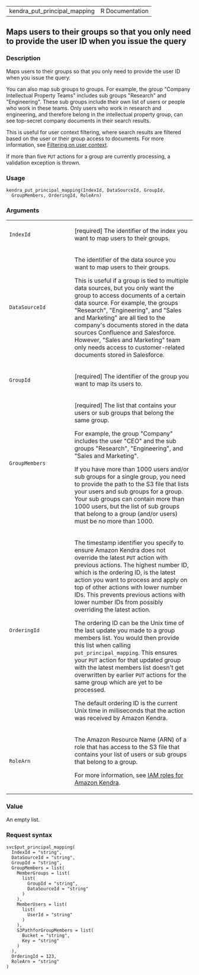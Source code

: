 <table style="width: 100%;">
<tbody>
<tr class="odd">
<td>kendra_put_principal_mapping</td>
<td style="text-align: right;">R Documentation</td>
</tr>
</tbody>
</table>

## Maps users to their groups so that you only need to provide the user ID when you issue the query

### Description

Maps users to their groups so that you only need to provide the user ID
when you issue the query.

You can also map sub groups to groups. For example, the group "Company
Intellectual Property Teams" includes sub groups "Research" and
"Engineering". These sub groups include their own list of users or
people who work in these teams. Only users who work in research and
engineering, and therefore belong in the intellectual property group,
can see top-secret company documents in their search results.

This is useful for user context filtering, where search results are
filtered based on the user or their group access to documents. For more
information, see [Filtering on user
context](https://docs.aws.amazon.com/kendra/latest/dg/user-context-filter.html).

If more than five `PUT` actions for a group are currently processing, a
validation exception is thrown.

### Usage

    kendra_put_principal_mapping(IndexId, DataSourceId, GroupId,
      GroupMembers, OrderingId, RoleArn)

### Arguments

<table>
<colgroup>
<col style="width: 35%" />
<col style="width: 65%" />
</colgroup>
<tbody>
<tr class="odd">
<td><code
id="kendra_put_principal_mapping_:_IndexId">IndexId</code></td>
<td><p>[required] The identifier of the index you want to map users to
their groups.</p></td>
</tr>
<tr class="even">
<td><code
id="kendra_put_principal_mapping_:_DataSourceId">DataSourceId</code></td>
<td><p>The identifier of the data source you want to map users to their
groups.</p>
<p>This is useful if a group is tied to multiple data sources, but you
only want the group to access documents of a certain data source. For
example, the groups "Research", "Engineering", and "Sales and Marketing"
are all tied to the company's documents stored in the data sources
Confluence and Salesforce. However, "Sales and Marketing" team only
needs access to customer-related documents stored in
Salesforce.</p></td>
</tr>
<tr class="odd">
<td><code
id="kendra_put_principal_mapping_:_GroupId">GroupId</code></td>
<td><p>[required] The identifier of the group you want to map its users
to.</p></td>
</tr>
<tr class="even">
<td><code
id="kendra_put_principal_mapping_:_GroupMembers">GroupMembers</code></td>
<td><p>[required] The list that contains your users or sub groups that
belong the same group.</p>
<p>For example, the group "Company" includes the user "CEO" and the sub
groups "Research", "Engineering", and "Sales and Marketing".</p>
<p>If you have more than 1000 users and/or sub groups for a single
group, you need to provide the path to the S3 file that lists your users
and sub groups for a group. Your sub groups can contain more than 1000
users, but the list of sub groups that belong to a group (and/or users)
must be no more than 1000.</p></td>
</tr>
<tr class="odd">
<td><code
id="kendra_put_principal_mapping_:_OrderingId">OrderingId</code></td>
<td><p>The timestamp identifier you specify to ensure Amazon Kendra does
not override the latest <code>PUT</code> action with previous actions.
The highest number ID, which is the ordering ID, is the latest action
you want to process and apply on top of other actions with lower number
IDs. This prevents previous actions with lower number IDs from possibly
overriding the latest action.</p>
<p>The ordering ID can be the Unix time of the last update you made to a
group members list. You would then provide this list when calling
<code>put_principal_mapping</code>. This ensures your <code>PUT</code>
action for that updated group with the latest members list doesn't get
overwritten by earlier <code>PUT</code> actions for the same group which
are yet to be processed.</p>
<p>The default ordering ID is the current Unix time in milliseconds that
the action was received by Amazon Kendra.</p></td>
</tr>
<tr class="even">
<td><code
id="kendra_put_principal_mapping_:_RoleArn">RoleArn</code></td>
<td><p>The Amazon Resource Name (ARN) of a role that has access to the
S3 file that contains your list of users or sub groups that belong to a
group.</p>
<p>For more information, see <a
href="https://docs.aws.amazon.com/kendra/latest/dg/iam-roles.html#iam-roles-ds">IAM
roles for Amazon Kendra</a>.</p></td>
</tr>
</tbody>
</table>

### Value

An empty list.

### Request syntax

    svc$put_principal_mapping(
      IndexId = "string",
      DataSourceId = "string",
      GroupId = "string",
      GroupMembers = list(
        MemberGroups = list(
          list(
            GroupId = "string",
            DataSourceId = "string"
          )
        ),
        MemberUsers = list(
          list(
            UserId = "string"
          )
        ),
        S3PathforGroupMembers = list(
          Bucket = "string",
          Key = "string"
        )
      ),
      OrderingId = 123,
      RoleArn = "string"
    )

